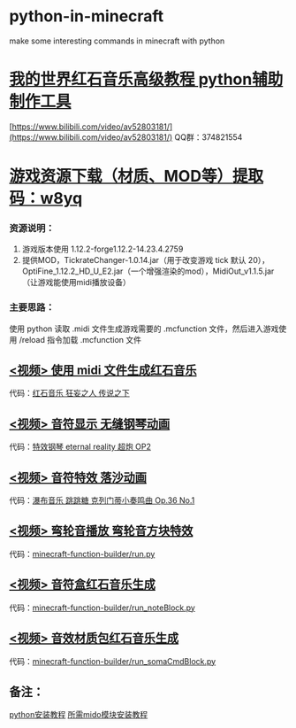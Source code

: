 # python-in-minecraft
make some interesting commands in minecraft with python

# [我的世界红石音乐高级教程 python辅助制作工具](https://www.bilibili.com/video/av52803181/)
[https://www.bilibili.com/video/av52803181/](https://www.bilibili.com/video/av52803181/)
QQ群：374821554
# [游戏资源下载（材质、MOD等）提取码：w8yq](https://pan.baidu.com/s/1ABarH4JpvURx5TiPkVLg8g)
### 资源说明：
  1. 游戏版本使用 1.12.2-forge1.12.2-14.23.4.2759
  2. 提供MOD，TickrateChanger-1.0.14.jar（用于改变游戏 tick 默认 20），OptiFine_1.12.2_HD_U_E2.jar（一个增强渲染的mod），MidiOut_v1.1.5.jar（让游戏能使用midi播放设备）


### 主要思路：
使用 python 读取 .midi 文件生成游戏需要的 .mcfunction 文件，然后进入游戏使用 /reload 指令加载 .mcfunction 文件

## [<视频> 使用 midi 文件生成红石音乐](https://www.bilibili.com/video/av52803181?p=1)
代码：[红石音乐 狂妄之人 传说之下](https://github.com/xuetaolu/python-in-minecraft/tree/master/2.%20%E7%BA%A2%E7%9F%B3%E9%9F%B3%E4%B9%90%20%E7%8B%82%E5%A6%84%E4%B9%8B%E4%BA%BA%20%E4%BC%A0%E8%AF%B4%E4%B9%8B%E4%B8%8B)

## [<视频> 音符显示 无缝钢琴动画](https://www.bilibili.com/video/av52803181?p=2)
代码：[特效钢琴 eternal reality 超炮 OP2](https://github.com/xuetaolu/python-in-minecraft/tree/master/3.%20%E7%89%B9%E6%95%88%E9%92%A2%E7%90%B4%20eternal%20reality%20%E8%B6%85%E7%82%AE%20OP2)

## [<视频> 音符特效 落沙动画](https://www.bilibili.com/video/av52803181?p=3)
代码：[瀑布音乐 跳跳糖 克列门蒂小奏鸣曲 Op.36 No.1](https://github.com/xuetaolu/python-in-minecraft/tree/master/4.%20%E7%80%91%E5%B8%83%E9%9F%B3%E4%B9%90%20%E8%B7%B3%E8%B7%B3%E7%B3%96%20%E5%85%8B%E5%88%97%E9%97%A8%E8%92%82%E5%B0%8F%E5%A5%8F%E9%B8%A3%E6%9B%B2%20Op.36%20No.1)

## [<视频> 弯轮音播放 弯轮音方块特效](https://www.bilibili.com/video/av52803181?p=4)
代码：[minecraft-function-builder/run.py](https://github.com/xuetaolu/minecraft-function-builder)


## [<视频> 音符盒红石音乐生成](https://www.bilibili.com/video/av52803181?p=6)
代码：[minecraft-function-builder/run_noteBlock.py](https://github.com/xuetaolu/minecraft-function-builder)

## [<视频> 音效材质包红石音乐生成](https://www.bilibili.com/video/av52803181?p=7)
代码：[minecraft-function-builder/run_somaCmdBlock.py](https://github.com/xuetaolu/minecraft-function-builder)

## 备注：
[python安装教程](https://www.runoob.com/python3/python3-install.html)
[所需mido模块安装教程](https://mido.readthedocs.io/en/latest/installing.html)


